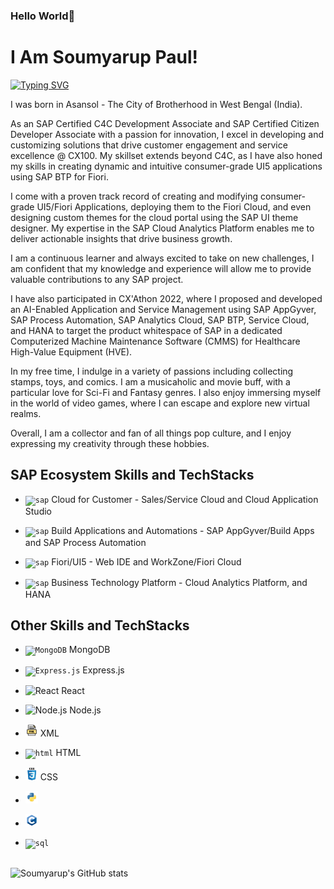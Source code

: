 ### Hello World👋

# I Am Soumyarup Paul!

[![Typing SVG](https://readme-typing-svg.demolab.com?font=Fira+Code&size=16&pause=1000&color=000000&width=435&lines=SAP+UI5%2FFiori%2FBTP+Application+Developer;SAP+Certified+C4C+Development+Associate;SAP+Certified+Citizen+Developer;Aspiring+Full-Stack+Developer)](https://git.io/typing-svg)

I was born in Asansol - The City of Brotherhood in West Bengal (India).

As an SAP Certified C4C Development Associate and SAP Certified Citizen Developer Associate with a passion for innovation, I excel in developing and customizing solutions that drive customer engagement and service excellence @ CX100. My skillset extends beyond C4C, as I have also honed my skills in creating dynamic and intuitive consumer-grade UI5 applications using SAP BTP for Fiori. 

I come with a proven track record of creating and modifying consumer-grade UI5/Fiori Applications, deploying them to the Fiori Cloud, and even designing custom themes for the cloud portal using the SAP UI theme designer. My expertise in the SAP Cloud Analytics Platform enables me to deliver actionable insights that drive business growth. 

I am a continuous learner and always excited to take on new challenges, I am confident that my knowledge and experience will allow me to provide valuable contributions to any SAP project. 

I have also participated in CX'Athon 2022, where I proposed and developed an AI-Enabled Application and Service Management using SAP AppGyver, SAP Process Automation, SAP Analytics Cloud, SAP BTP, Service Cloud, and HANA to target the product whitespace of SAP in a dedicated Computerized Machine Maintenance Software (CMMS) for Healthcare High-Value Equipment (HVE).

In my free time, I indulge in a variety of passions including collecting stamps, toys, and comics. I am a musicaholic and movie buff, with a particular love for Sci-Fi and Fantasy genres. I also enjoy immersing myself in the world of video games, where I can escape and explore new virtual realms. 

Overall, I am a collector and fan of all things pop culture, and I enjoy expressing my creativity through these hobbies.


## SAP Ecosystem Skills and TechStacks

* <code><img height="20" alt="sap" src="https://upload.wikimedia.org/wikipedia/commons/thumb/5/59/SAP_2011_logo.svg/455px-SAP_2011_logo.svg.png"></code> Cloud for Customer - Sales/Service Cloud and Cloud Application Studio


* <code><img height="20" alt="sap" src="https://upload.wikimedia.org/wikipedia/commons/thumb/5/59/SAP_2011_logo.svg/455px-SAP_2011_logo.svg.png"></code> Build Applications and Automations - SAP AppGyver/Build Apps and SAP Process Automation


* <code><img height="20" alt="sap" src="https://upload.wikimedia.org/wikipedia/commons/thumb/5/59/SAP_2011_logo.svg/455px-SAP_2011_logo.svg.png"></code> Fiori/UI5 - Web IDE and WorkZone/Fiori Cloud 


* <code><img height="20" alt="sap" src="https://upload.wikimedia.org/wikipedia/commons/thumb/5/59/SAP_2011_logo.svg/455px-SAP_2011_logo.svg.png"></code> Business Technology Platform - Cloud Analytics Platform, and HANA

## Other Skills and TechStacks

* <code><img height="20" alt="MongoDB" src="https://w7.pngwing.com/pngs/956/695/png-transparent-mongodb-original-wordmark-logo-icon-thumbnail.png"></code> MongoDB

* <code><img height="20" alt="Express.js" src="https://www.edureka.co/blog/wp-content/uploads/2019/07/express-logo.png"></code> Express.js

* <img height="20" alt="React" src="https://w7.pngwing.com/pngs/403/269/png-transparent-react-react-native-logos-brands-in-colors-icon-thumbnail.png"></code> React

* <img height="20" alt="Node.js" src="https://upload.wikimedia.org/wikipedia/commons/thumb/d/d9/Node.js_logo.svg/2560px-Node.js_logo.svg.png"></code> Node.js

* <code><img height="20" alt="xml" src="https://raw.githubusercontent.com/github/explore/05a6f4c574a32b6b2f04c2e589f6c82d9df46a5d/topics/xml/xml.png"></code> XML

* <code><img height="20" alt="html" src="https://w7.pngwing.com/pngs/390/229/png-transparent-logo-html5-brand-design-text-logo-number.png"></code> HTML

* <code><img height="20" alt="css" src="https://raw.githubusercontent.com/github/explore/80688e429a7d4ef2fca1e82350fe8e3517d3494d/topics/css/css.png"></code> CSS

* <code><img height="20" alt="python" src="https://raw.githubusercontent.com/github/explore/80688e429a7d4ef2fca1e82350fe8e3517d3494d/topics/python/python.png"></code>

* <code><img height="20" alt="c" src="https://raw.githubusercontent.com/github/explore/f3e22f0dca2be955676bc70d6214b95b13354ee8/topics/c/c.png"></code>
 
* <code><img height="20" alt="sql" src="https://w7.pngwing.com/pngs/167/148/png-transparent-microsoft-azure-sql-database-microsoft-sql-server-database-blue-text-logo.png"></code>

##

![Soumyarup's GitHub stats](https://github-readme-stats.vercel.app/api?username=soumyaruppaul&show_icons=true&theme=dark)

